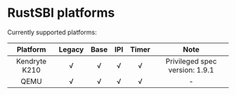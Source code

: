 # RustSBI platforms

Currently supported platforms:

| Platform | Legacy | Base | IPI | Timer | Note |
|:--------:|:------:|:----:|:---:|:-----:|:----:|
| Kendryte K210 | √ | √ | √ | √ | Privileged spec version: 1.9.1 | 
| QEMU | √ | √ | √ | √ | - | 
